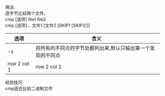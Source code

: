 
用法:  
逐字节比较两个文件。  
cmp [选项] file1 file2  
cmp [选项]... 文件1 [文件2 [SKIP1 [SKIP2]]]



选项 | 含义
---|---
-s | 将所有的不同点的字节处都列出来,默认只输出第一个发现的不同点
row 2 col 1 | row 2 col 2



经验技巧  
cmp适合比较二进制文件